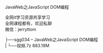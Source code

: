 JavaWeb之JavaScript DOM编程

全网it学习资源共享学习<br>全网课程都有，欢迎私聊<br>微信：jerryttom<br>

├──sgg034 – JavaWeb之JavaScript DOM编程<br> | └──视频.7z 883.19M